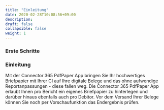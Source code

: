 ```yaml
---
title: "Einleitung"
date: 2020-02-28T10:08:56+09:00
description: 
draft: false
collapsible: false
weight: 1
---
```

### Erste Schritte

### Einleitung
Mit der Connector 365 PdfPaper App bringen Sie Ihr hochwertiges Briefpapier mit Ihrer CI auf Ihre digitale Belege und das ohne aufwendige Reportanpassungen - diese fallen weg.
Die Connector 365 PdfPaper App erlaubt Ihnen pro Bericht ein eigenes Briefpapier zu hinterlegen und darüber hinaus ebenfalls auch pro Debitor. Vor dem Versand Ihrer Belege können Sie noch per Vorschaufunktion das Endergebnis prüfen.